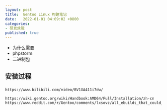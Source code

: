 ```yaml
---
layout: post
title:  Gentoo Linux 构建笔记
date:   2022-01-01 04:09:02 +0800
categories:
- 研发效能
published: true
---
```

  * 为什么需要
  * phpstorm
  * 二进制包

##  安装过程 ##

###  



    https://www.bilibili.com/video/BV1XA411i7dw/
    
    https://wiki.gentoo.org/wiki/Handbook:AMD64/Full/Installation/zh-cn
    https://www.reddit.com/r/Gentoo/comments/lxsovz/all_ebuilds_that_could_satisfy/

